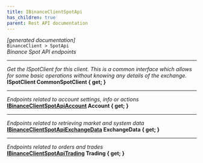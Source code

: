 ```yaml
---
title: IBinanceClientSpotApi
has_children: true
parent: Rest API documentation
---
```

*[generated documentation]*  
`BinanceClient > SpotApi`  
*Binance Spot API endpoints*
  
***
*Get the ISpotClient for this client. This is a common interface which allows for some basic operations without knowing any details of the exchange.*  
**ISpotClient CommonSpotClient { get; }**  
***
*Endpoints related to account settings, info or actions*  
**[IBinanceClientSpotApiAccount](IBinanceClientSpotApiAccount.html) Account { get; }**  
***
*Endpoints related to retrieving market and system data*  
**[IBinanceClientSpotApiExchangeData](IBinanceClientSpotApiExchangeData.html) ExchangeData { get; }**  
***
*Endpoints related to orders and trades*  
**[IBinanceClientSpotApiTrading](IBinanceClientSpotApiTrading.html) Trading { get; }**  
